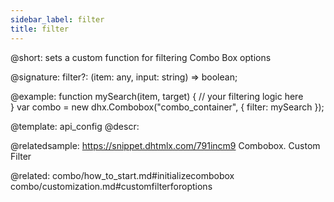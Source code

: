 ```yaml
---
sidebar_label: filter
title: filter
---          
```


@short: sets a custom function for filtering Combo Box options

@signature: filter?: (item: any, input: string) => boolean;

@example: 
function mySearch(item, target) {
    // your filtering logic here            
}
var combo = new dhx.Combobox("combo_container", {
    filter: mySearch
});



@template:	api_config
@descr: 


@relatedsample:
https://snippet.dhtmlx.com/791incm9	Combobox. Custom Filter

@related: combo/how_to_start.md#initializecombobox
combo/customization.md#customfilterforoptions